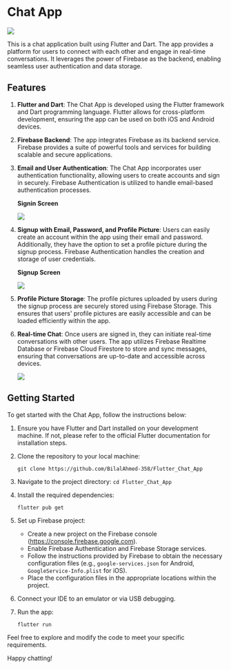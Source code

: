 # Chat App

![](Screenshots/Icon.jpg)

This is a chat application built using Flutter and Dart. The app provides a platform for users to connect with each other and engage in real-time conversations. It leverages the power of Firebase as the backend, enabling seamless user authentication and data storage.

## Features

1. **Flutter and Dart**: The Chat App is developed using the Flutter framework and Dart programming language. Flutter allows for cross-platform development, ensuring the app can be used on both iOS and Android devices.

2. **Firebase Backend**: The app integrates Firebase as its backend service. Firebase provides a suite of powerful tools and services for building scalable and secure applications.

3. **Email and User Authentication**: The Chat App incorporates user authentication functionality, allowing users to create accounts and sign in securely. Firebase Authentication is utilized to handle email-based authentication processes.

    **Signin Screen**
   
    ![](Screenshots/login_page.jpg)   

4. **Signup with Email, Password, and Profile Picture**: Users can easily create an account within the app using their email and password. Additionally, they have the option to set a profile picture during the signup process. Firebase Authentication handles the creation and storage of user credentials.
   
   **Signup Screen**

    ![](Screenshots/signup_page.jpg)

5. **Profile Picture Storage**: The profile pictures uploaded by users during the signup process are securely stored using Firebase Storage. This ensures that users' profile pictures are easily accessible and can be loaded efficiently within the app.

6. **Real-time Chat**: Once users are signed in, they can initiate real-time conversations with other users. The app utilizes Firebase Realtime Database or Firebase Cloud Firestore to store and sync messages, ensuring that conversations are up-to-date and accessible across devices.
    
    ![](Screenshots/chat_screen.jpg)

## Getting Started

To get started with the Chat App, follow the instructions below:

1. Ensure you have Flutter and Dart installed on your development machine. If not, please refer to the official Flutter documentation for installation steps.

2. Clone the repository to your local machine:

    `git clone https://github.com/BilalAhmed-358/Flutter_Chat_App`
     
3. Navigate to the project directory:
    `cd Flutter_Chat_App`

4. Install the required dependencies:

    `flutter pub get`

5. Set up Firebase project:

   - Create a new project on the Firebase console (https://console.firebase.google.com).
   - Enable Firebase Authentication and Firebase Storage services.
   - Follow the instructions provided by Firebase to obtain the necessary configuration files (e.g., `google-services.json` for Android, `GoogleService-Info.plist` for iOS).
   - Place the configuration files in the appropriate locations within the project.

6. Connect your IDE to an emulator or via USB debugging.
   
7. Run the app:
   
    `flutter run`


Feel free to explore and modify the code to meet your specific requirements.

Happy chatting!


